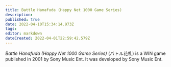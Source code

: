 ```yaml
---
title: Battle Hanafuda (Happy Net 1000 Game Series)
description: 
published: true
date: 2022-04-10T15:34:14.973Z
tags: 
editor: markdown
dateCreated: 2022-04-01T22:59:42.579Z
---
```


_Battle Hanafuda (Happy Net 1000 Game Series)_ (<span lang='ja'>バトル花札</span>) is a WIN game published in 2001 by Sony Music Ent.
It was developed by Sony Music Ent.
